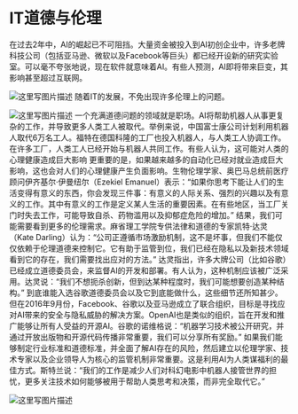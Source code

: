 # [](#header-1)IT道德与伦理

在过去2年中，AI的崛起已不可阻挡。大量资金被投入到AI初创企业中，许多老牌科技公司（包括亚马逊、微软以及Facebook等巨头）都已经开设新的研究实验室。可以毫不夸张地说，现在软件就意味着AI。有些人预测，AI即将带来巨变，其影响甚至超过互联网。

![这里写图片描述](http://p2.so.qhimgs1.com/bdr/_240_/t01a1cdffc20952368e.jpg)
随着IT的发展，不免出现许多伦理上的问题。

![这里写图片描述](http://cms-bucket.nosdn.127.net/db335e41519e4028b5c1b36ef11676c520170317095230.jpeg?imageView&thumbnail=550x0)
一个充满道德问题的领域就是职场。AI将帮助机器人从事更复杂的工作，并导致更多人类工人被取代。举例来说，中国富士康公司计划利用机器人取代6万名工人。福特在德国科隆的工厂也投入机器人，与人类工人协调工作。
在许多工厂，人类工人已经开始与机器人共同工作。有些人认为，这可能对人类的心理健康造成巨大影响
更重要的是，如果越来越多的自动化已经对就业造成巨大影响，这也会对人们的心理健康产生负面影响。生物伦理学家、奥巴马总统前医疗顾问伊齐基尔·伊曼纽尔（Ezekiel Emanuel）表示：“如果你思考下能让人们的生活变得有意义的东西，你会发现三件事：有意义的人际关系、强烈的兴趣以及有意义的工作。其中有意义的工作是定义某人生活的重要因素。在有些地区，当工厂关门时失去工作，可能导致自杀、药物滥用以及抑郁症危险的增加。”
结果，我们可能需要看到更多的伦理需求。麻省理工学院专供法律和道德的专家凯特·达灵（Kate Darling）认为：“公司正遵循市场激励机制，这不是坏事，但我们不能仅仅依赖于伦理道德来控制它。它有助于监管到位，我们已经在隐私以及新技术领域看到它的存在，我们需要找出应对的方法。”
达灵指出，许多大牌公司（比如谷歌）已经成立道德委员会，来监督AI的开发和部署。有人认为，这种机制应该被广泛采用。达灵说：“我们不想扼杀创新，但到达某种程度时，我们可能想要创造某种结构。”
到底谁能入选谷歌道德委员会以及它到底能做什么，这些细节还所知甚少。但在2016年9月份，Facebook、谷歌以及亚马逊成立了联合组织，目标是寻找应对AI带来的安全与隐私威胁的解决方案。OpenAI也是类似的组织，旨在开发和推广能够让所有人受益的开源AI。谷歌的诺维格说：“机器学习技术被公开研究，并通过开放出版物和开源代码传播非常重要，我们可以分享所有奖励。”
如果我们能够制定行业标准和道德标准，并全面了解AI存在的风险，然后建立以伦理学家、技术专家以及企业领导人为核心的监管机制非常重要。这是利用AI为人类谋福利的最佳方式。斯特兰说：“我们的工作是减少人们对科幻电影中机器人接管世界的担忧，更多关注技术如何能够被用于帮助人类思考和决策，而非完全取代它。”

![这里写图片描述](http://p0.so.qhimgs1.com/bdr/_240_/t018f8f6458fc049b04.jpg)